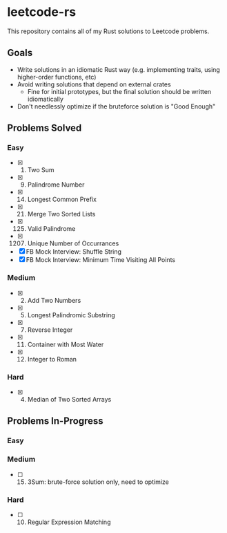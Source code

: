 # leetcode-rs
This repository contains all of my Rust solutions to Leetcode problems.

## Goals
- Write solutions in an idiomatic Rust way (e.g. implementing traits, using higher-order functions, etc)
- Avoid writing solutions that depend on external crates
  - Fine for initial prototypes, but the final solution should be written idiomatically
- Don't needlessly optimize if the bruteforce solution is "Good Enough"

## Problems Solved
### Easy
- [x] 1. Two Sum
- [x] 9. Palindrome Number
- [x] 14. Longest Common Prefix
- [x] 21. Merge Two Sorted Lists
- [x] 125. Valid Palindrome
- [x] 1207. Unique Number of Occurrances
- [x] FB Mock Interview: Shuffle String
- [x] FB Mock Interview: Minimum Time Visiting All Points

### Medium
- [x] 2. Add Two Numbers
- [x] 5. Longest Palindromic Substring
- [x] 7. Reverse Integer
- [x] 11. Container with Most Water
- [x] 12. Integer to Roman

### Hard
- [x] 4. Median of Two Sorted Arrays

## Problems In-Progress
### Easy
### Medium
- [ ] 15. 3Sum: brute-force solution only, need to optimize
### Hard
- [ ] 10. Regular Expression Matching